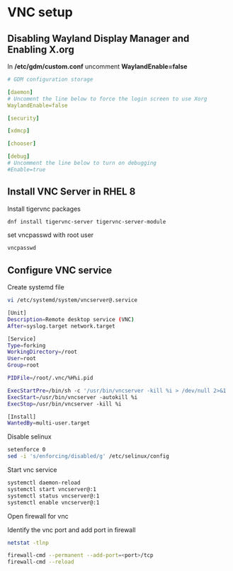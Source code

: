 # VNC setup

## Disabling Wayland Display Manager and Enabling X.org

In __/etc/gdm/custom.conf__ uncomment **WaylandEnable=false** 

```yaml
# GDM configuration storage

[daemon]
# Uncoment the line below to force the login screen to use Xorg
WaylandEnable=false

[security]

[xdmcp]

[chooser]

[debug]
# Uncomment the line below to turn on debugging
#Enable=true
```

## Install VNC Server in RHEL 8

Install tigervnc packages

```bash
dnf install tigervnc-server tigervnc-server-module
```

set vncpasswd with root user

```bash
vncpasswd
```

## Configure VNC service 

Create systemd file

```bash
vi /etc/systemd/system/vncserver@.service

[Unit]
Description=Remote desktop service (VNC)
After=syslog.target network.target

[Service]
Type=forking
WorkingDirectory=/root
User=root
Group=root

PIDFile=/root/.vnc/%H%i.pid

ExecStartPre=/bin/sh -c '/usr/bin/vncserver -kill %i > /dev/null 2>&1 || :'
ExecStart=/usr/bin/vncserver -autokill %i
ExecStop=/usr/bin/vncserver -kill %i

[Install]
WantedBy=multi-user.target
```

Disable selinux

```bash
setenforce 0
sed -i 's/enforcing/disabled/g' /etc/selinux/config
```

Start vnc service

```bash
systemctl daemon-reload
systemctl start vncserver@:1
systemctl status vncserver@:1
systemctl enable vncserver@:1
```

Open firewall for vnc

Identify the vnc port and add port in firewall

```bash
netstat -tlnp 

firewall-cmd --permanent --add-port=<port>/tcp
firewall-cmd --reload
```
